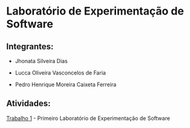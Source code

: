 # Laboratório de Experimentação de Software

## **Integrantes:**

- Jhonata Silveira Dias

- Lucca Oliveira Vasconcelos de Faria

- Pedro Henrique Moreira Caixeta Ferreira

## **Atividades:**

[Trabalho 1](/lab-01/README.md) - Primeiro Laboratório de Experimentação de Software
